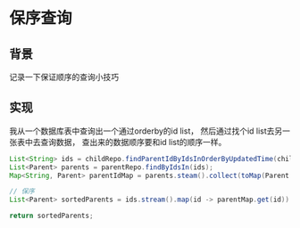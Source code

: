 # 保序查询

## 背景

记录一下保证顺序的查询小技巧

## 实现

我从一个数据库表中查询出一个通过orderby的id list， 然后通过找个id list去另一张表中去查询数据， 查出来的数据顺序要和id list的顺序一样。

```Java
List<String> ids = childRepo.findParentIdByIdsInOrderByUpdatedTime(childIds);
List<Parent> parents = parentRepo.findByIdsIn(ids);
Map<String, Parent> parentIdMap = parents.steam().collect(toMap(Parent::getId, Function.identity()));

// 保序
List<Parent> sortedParents = ids.stream().map(id -> parentMap.get(id)).collect(toList());

return sortedParents;

```
